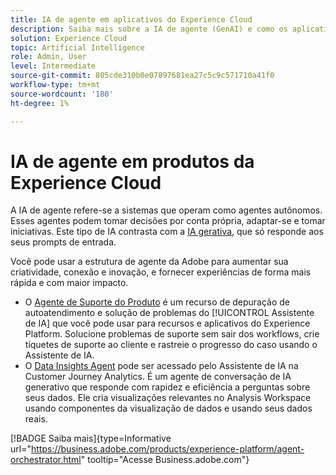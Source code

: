 ```yaml
---
title: IA de agente em aplicativos do Experience Cloud
description: Saiba mais sobre a IA de agente (GenAI) e como os aplicativos da Experience Cloud usam a estrutura de agente da Adobe.
solution: Experience Cloud
topic: Artificial Intelligence
role: Admin, User
level: Intermediate
source-git-commit: 805cde310b0e07897681ea27c5c9c571710a41f0
workflow-type: tm+mt
source-wordcount: '180'
ht-degree: 1%

---
```


# IA de agente em produtos da Experience Cloud

A IA de agente refere-se a sistemas que operam como agentes autônomos. Esses agentes podem tomar decisões por conta própria, adaptar-se e tomar iniciativas. Este tipo de IA contrasta com a [IA gerativa](generative-ai.md), que só responde aos seus prompts de entrada.

Você pode usar a estrutura de agente da Adobe para aumentar sua criatividade, conexão e inovação, e fornecer experiências de forma mais rápida e com maior impacto.

* O [Agente de Suporte do Produto](https://experienceleague.adobe.com/en/docs/experience-platform/ai-assistant/new-features/customer-support) é um recurso de depuração de autoatendimento e solução de problemas do [!UICONTROL Assistente de IA] que você pode usar para recursos e aplicativos do Experience Platform. Solucione problemas de suporte sem sair dos workflows, crie tíquetes de suporte ao cliente e rastreie o progresso do caso usando o Assistente de IA.
* O [Data Insights Agent](https://experienceleague.adobe.com/en/docs/analytics-platform/using/cja-overview/cja-b2c-overview/data-analysis-ai) pode ser acessado pelo Assistente de IA na Customer Journey Analytics. É um agente de conversação de IA generativo que responde com rapidez e eficiência a perguntas sobre seus dados. Ele cria visualizações relevantes no Analysis Workspace usando componentes da visualização de dados e usando seus dados reais.

[!BADGE Saiba mais]{type=Informative url="https://business.adobe.com/products/experience-platform/agent-orchestrator.html" tooltip="Acesse Business.adobe.com"}


